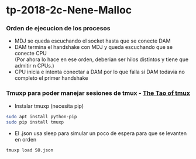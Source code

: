 # tp-2018-2c-Nene-Malloc

### Orden de ejecucion de los procesos
* MDJ se queda escuchando el socket hasta que se conecte DAM
* DAM termina el handshake con MDJ y queda escuchando que se conecte CPU  
(Por ahora lo hace en ese orden, deberian ser hilos distintos y tiene que admitir n CPUs.)
* CPU inicia e intenta conectar a DAM por lo que falla si DAM todavia no completo el primer handshake  

### Tmuxp para poder manejar sesiones de tmux - [The Tao of tmux](https://leanpub.com/the-tao-of-tmux/read)

* Instalar tmuxp (necesita pip)
```bash
sudo apt install python-pip
sudo pip install tmuxp
```
* El .json usa sleep para simular un poco de espera para que se levanten en orden
```bash
tmuxp load SO.json
```
